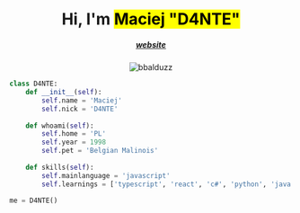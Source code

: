 <h1 align="center">Hi, I'm <mark>Maciej "D4NTE"</mark></h1>
<h5 align="center"><a href="https://d4tech.pl/">website</a></h5>
<p align="center"> <img src="https://komarev.com/ghpvc/?username=demon981&label=Profile%20views&color=0e75b6&style=flat" alt="bbalduzz" /> </p>

```python
class D4NTE:
    def __init__(self):
        self.name = 'Maciej'
        self.nick = 'D4NTE'
    
    def whoami(self):
        self.home = 'PL'
        self.year = 1998
        self.pet = 'Belgian Malinois'
    
    def skills(self):
        self.mainlanguage = 'javascript'
        self.learnings = ['typescript', 'react', 'c#', 'python', 'java', 'c++', 'php', 'html', 'css', 'lua']
        
me = D4NTE()
```
